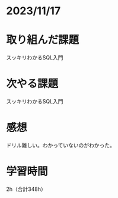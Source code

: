 # 2023/11/17
# 取り組んだ課題
スッキリわかるSQL入門
  
# 次やる課題
スッキリわかるSQL入門

# 感想
ドリル難しい。わかっていないのがわかった。

# 学習時間
2h（合計348h）
